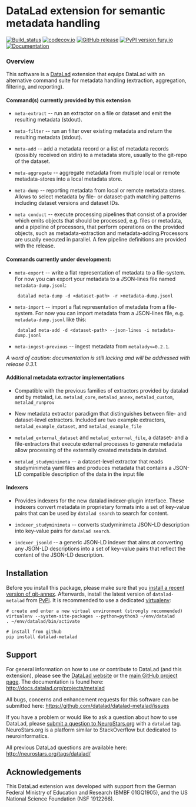 # DataLad extension for semantic metadata handling

[![Build_status](https://ci.appveyor.com/api/projects/status/hlwg6yi008mbmr1m?svg=true)](https://ci.appveyor.com/project/mih/datalad-metalad) [![codecov.io](https://codecov.io/github/datalad/datalad-metalad/coverage.svg?branch=master)](https://codecov.io/github/datalad/datalad-metalad?branch=master) [![GitHub release](https://img.shields.io/github/release/datalad/datalad-metalad.svg)](https://GitHub.com/datalad/datalad-metalad/releases/) [![PyPI version fury.io](https://badge.fury.io/py/datalad-metalad.svg)](https://pypi.python.org/pypi/datalad-metalad/) [![Documentation](https://readthedocs.org/projects/datalad-metalad/badge/?version=latest)](http://docs.datalad.org/projects/metalad/en/latest)


### Overview

This software is a [DataLad](http://datalad.org) extension that equips DataLad
with an alternative command suite for metadata handling (extraction, aggregation,
filtering, and reporting).


#### Command(s) currently provided by this extension

- `meta-extract` -- run an extractor on a file or dataset and emit the 
resulting metadata (stdout).

- `meta-filter` -- run an filter over existing metadata and return the
resulting metadata (stdout).

- `meta-add` -- add a metadata record or a list of metadata records
(possibly received on stdin) to a metadata store, usually to the git-repo of the dataset.

- `meta-aggregate` -- aggregate metadata from multiple local or remote
metadata-stores into a local metadata store.

- `meta-dump` -- reporting metadata from local or remote metadata stores. Allows
to select metadata by file- or dataset-path matching patterns including
dataset versions and dataset IDs. 

- `meta conduct` -- execute processing pipelines that consist of a provider
which emits objects that should be processed, e.g. files or metadata, and
a pipeline of processors, that perform operations on the provided objects,
such as metadata-extraction and metadata-adding.Processors
are usually executed in parallel. A few pipeline definitions are provided
with the release.

#### Commands currently under development:

- `meta-export` -- write a flat representation of metadata to a file-system. For now you
  can export your metadata to a JSON-lines file named `metadata-dump.jsonl`:
    ```
     datalad meta-dump -d <dataset-path> -r >metadata-dump.jsonl
    ```

- `meta-import` -- import a flat representation of metadata from a file-system. For now you 
   can import metadata from a JSON-lines file, e.g.  `metadata-dump.jsonl` like this:
    ```
     datalad meta-add -d <dataset-path> --json-lines -i metadata-dump.jsonl
    ```

- `meta-ingest-previous` -- ingest metadata from `metalady<=0.2.1`.


*A word of caution: documentation is still lacking and will be addressed with release 0.3.1.*


#### Additional metadata extractor implementations

- Compatible with the previous families of extractors provided by datalad
and by metalad, i.e. `metalad_core`, `metalad_annex`, `metalad_custom`, `metalad_runprov`
 
- New metadata extractor paradigm that distinguishes between file- and
dataset-level extractors. Included are two example extractors, `metalad_example_dataset`, 
and `metalad_example_file`

- `metalad_external_dataset` and `metalad_external_file`, a dataset- and a
file-extractors that execute external processes to generate metadata allow
processing of the externally created metadata in datalad.

- `metalad_studyminimeta` -- a dataset-level extractor that reads studyminimeta yaml
files and produces metadata that contains a JSON-LD compatible description of the 
data in the input file



#### Indexers

- Provides indexers for the new datalad indexer-plugin interface. These indexers
convert metadata in proprietary formats into a set of key-value pairs that can
be used by `datalad search` to search for content.

- `indexer_studyminimeta` -- converts studyminimeta JSON-LD description into
key-value pairs for `datalad search`.

- `indexer_jsonld` -- a generic JSON-LD indexer that aims at converting any 
JSON-LD descriptions into a set of key-value pairs that reflect the content of the
JSON-LD description.


## Installation

Before you install this package, please make sure that you [install a recent
version of git-annex](https://git-annex.branchable.com/install).  Afterwards,
install the latest version of `datalad-metalad` from
[PyPi](https://pypi.org/project/datalad-metalad). It is recommended to use
a dedicated [virtualenv](https://virtualenv.pypa.io):

    # create and enter a new virtual environment (strongly recommended)
    virtualenv --system-site-packages --python=python3 ~/env/datalad
    . ~/env/datalad/bin/activate

    # install from github
    pip install datalad-metalad


## Support

For general information on how to use or contribute to DataLad (and this
extension), please see the [DataLad website](http://datalad.org) or the
[main GitHub project page](http://datalad.org). The documentation is found
here: http://docs.datalad.org/projects/metalad

All bugs, concerns and enhancement requests for this software can be submitted here:
https://github.com/datalad/datalad-metalad/issues

If you have a problem or would like to ask a question about how to use DataLad,
please [submit a question to
NeuroStars.org](https://neurostars.org/tags/datalad) with a ``datalad`` tag.
NeuroStars.org is a platform similar to StackOverflow but dedicated to
neuroinformatics.

All previous DataLad questions are available here:
http://neurostars.org/tags/datalad/

## Acknowledgements

This DataLad extension was developed with support from the German Federal
Ministry of Education and Research (BMBF 01GQ1905), and the US National Science
Foundation (NSF 1912266).
